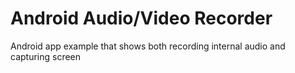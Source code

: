 # Android Audio/Video Recorder

Android app example that shows both recording internal audio and capturing screen